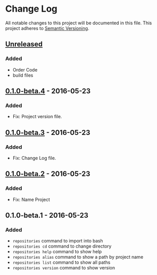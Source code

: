 # Change Log
All notable changes to this project will be documented in this file.
This project adheres to [Semantic Versioning](http://semver.org/).

## [Unreleased]
### Added

 - Order Code
 - build files


## [0.1.0-beta.4] - 2016-05-23
### Added

 - Fix: Project version file.

## [0.1.0-beta.3] - 2016-05-23
### Added

 - Fix: Change Log file.

## [0.1.0-beta.2] - 2016-05-23
### Added

 - Fix: Name Project

## 0.1.0-beta.1 - 2016-05-23
### Added

 - `repositories` command to import into bash
 - `repositories cd` command to change directory
 - `repositories help` command to show help
 - `repositories alias` command to show a path by project name 
 - `repositories list` command to show all paths 
 - `repositories version` command to show version 



[Unreleased]: https://github.com/JonDotsoy/Repositories-Command/compare/0.1.0-beta.4...develop
[0.1.0-beta.4]: https://github.com/JonDotsoy/Repositories-Command/compare/0.1.0-beta.3...0.1.0-beta.4
[0.1.0-beta.3]: https://github.com/JonDotsoy/Repositories-Command/compare/0.1.0-beta.2...0.1.0-beta.3
[0.1.0-beta.2]: https://github.com/JonDotsoy/Repositories-Command/compare/0.1.0-beta.1...0.1.0-beta.2

